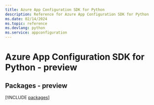 ```yaml
---
title: Azure App Configuration SDK for Python
description: Reference for Azure App Configuration SDK for Python
ms.date: 02/14/2024
ms.topic: reference
ms.devlang: python
ms.service: appconfiguration
---
```

# Azure App Configuration SDK for Python - preview
## Packages - preview
[!INCLUDE [packages](app-configuration-index.md)]